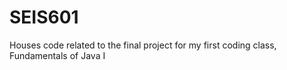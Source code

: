 # SEIS601
Houses code related to the final project for my first coding class, Fundamentals of Java I
